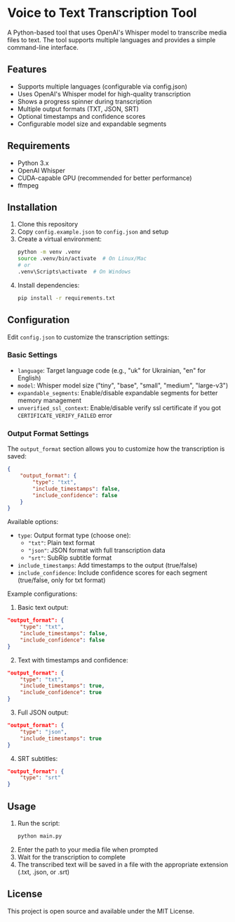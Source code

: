 # Voice to Text Transcription Tool

A Python-based tool that uses OpenAI's Whisper model to transcribe media files to text. The tool supports multiple languages and provides a simple command-line interface.

## Features

- Supports multiple languages (configurable via config.json)
- Uses OpenAI's Whisper model for high-quality transcription
- Shows a progress spinner during transcription
- Multiple output formats (TXT, JSON, SRT)
- Optional timestamps and confidence scores
- Configurable model size and expandable segments

## Requirements

- Python 3.x
- OpenAI Whisper
- CUDA-capable GPU (recommended for better performance)
- ffmpeg

## Installation

1. Clone this repository
2. Copy `config.example.json` to `config.json` and setup
3. Create a virtual environment:
   ```bash
   python -m venv .venv
   source .venv/bin/activate  # On Linux/Mac
   # or
   .venv\Scripts\activate  # On Windows
   ```
4. Install dependencies:
   ```bash
   pip install -r requirements.txt
   ```

## Configuration

Edit `config.json` to customize the transcription settings:

### Basic Settings
- `language`: Target language code (e.g., "uk" for Ukrainian, "en" for English)
- `model`: Whisper model size ("tiny", "base", "small", "medium", "large-v3")
- `expandable_segments`: Enable/disable expandable segments for better memory management
- `unverified_ssl_context`: Enable/disable verify ssl certificate if you got `CERTIFICATE_VERIFY_FAILED` error

### Output Format Settings
The `output_format` section allows you to customize how the transcription is saved:

```json
{
    "output_format": {
        "type": "txt",
        "include_timestamps": false,
        "include_confidence": false
    }
}
```

Available options:
- `type`: Output format type (choose one):
  - `"txt"`: Plain text format
  - `"json"`: JSON format with full transcription data
  - `"srt"`: SubRip subtitle format
- `include_timestamps`: Add timestamps to the output (true/false)
- `include_confidence`: Include confidence scores for each segment (true/false, only for txt format)

Example configurations:

1. Basic text output:
```json
"output_format": {
    "type": "txt",
    "include_timestamps": false,
    "include_confidence": false
}
```

2. Text with timestamps and confidence:
```json
"output_format": {
    "type": "txt",
    "include_timestamps": true,
    "include_confidence": true
}
```

3. Full JSON output:
```json
"output_format": {
    "type": "json",
    "include_timestamps": true
}
```

4. SRT subtitles:
```json
"output_format": {
    "type": "srt"
}
```

## Usage

1. Run the script:
   ```bash
   python main.py
   ```
2. Enter the path to your media file when prompted
3. Wait for the transcription to complete
4. The transcribed text will be saved in a file with the appropriate extension (.txt, .json, or .srt)

## License

This project is open source and available under the MIT License. 
